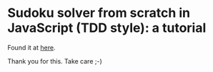 # Sudoku solver from scratch in JavaScript (TDD style): a tutorial

Found it at [here](https://www.codefellows.org/blog/sudoku-solver-from-scratch-in-javascript-tdd-style-a-tutorial/).

Thank you for this. Take care ;-)
